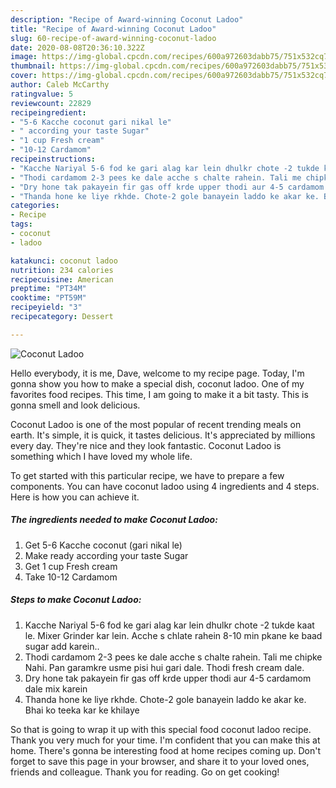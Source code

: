 ```yaml
---
description: "Recipe of Award-winning Coconut Ladoo"
title: "Recipe of Award-winning Coconut Ladoo"
slug: 60-recipe-of-award-winning-coconut-ladoo
date: 2020-08-08T20:36:10.322Z
image: https://img-global.cpcdn.com/recipes/600a972603dabb75/751x532cq70/coconut-ladoo-recipe-main-photo.jpg
thumbnail: https://img-global.cpcdn.com/recipes/600a972603dabb75/751x532cq70/coconut-ladoo-recipe-main-photo.jpg
cover: https://img-global.cpcdn.com/recipes/600a972603dabb75/751x532cq70/coconut-ladoo-recipe-main-photo.jpg
author: Caleb McCarthy
ratingvalue: 5
reviewcount: 22829
recipeingredient:
- "5-6 Kacche coconut gari nikal le"
- " according your taste Sugar"
- "1 cup Fresh cream"
- "10-12 Cardamom"
recipeinstructions:
- "Kacche Nariyal 5-6 fod ke gari alag kar lein dhulkr chote -2 tukde kaat le. Mixer Grinder kar lein. Acche s chlate rahein 8-10 min pkane ke baad sugar add karein.."
- "Thodi cardamom 2-3 pees ke dale acche s chalte rahein. Tali me chipke Nahi. Pan garamkre usme pisi hui gari dale. Thodi fresh cream dale."
- "Dry hone tak pakayein fir gas off krde upper thodi aur 4-5 cardamom dale mix karein"
- "Thanda hone ke liye rkhde. Chote-2 gole banayein laddo ke akar ke. Bhai ko teeka kar ke khilaye"
categories:
- Recipe
tags:
- coconut
- ladoo

katakunci: coconut ladoo 
nutrition: 234 calories
recipecuisine: American
preptime: "PT34M"
cooktime: "PT59M"
recipeyield: "3"
recipecategory: Dessert

---
```



![Coconut Ladoo](https://img-global.cpcdn.com/recipes/600a972603dabb75/751x532cq70/coconut-ladoo-recipe-main-photo.jpg)

Hello everybody, it is me, Dave, welcome to my recipe page. Today, I'm gonna show you how to make a special dish, coconut ladoo. One of my favorites food recipes. This time, I am going to make it a bit tasty. This is gonna smell and look delicious.



Coconut Ladoo is one of the most popular of recent trending meals on earth. It's simple, it is quick, it tastes delicious. It's appreciated by millions every day. They're nice and they look fantastic. Coconut Ladoo is something which I have loved my whole life.


To get started with this particular recipe, we have to prepare a few components. You can have coconut ladoo using 4 ingredients and 4 steps. Here is how you can achieve it.

<!--inarticleads1-->

##### The ingredients needed to make Coconut Ladoo:

1. Get 5-6 Kacche coconut (gari nikal le)
1. Make ready  according your taste Sugar
1. Get 1 cup Fresh cream
1. Take 10-12 Cardamom




<!--inarticleads2-->

##### Steps to make Coconut Ladoo:

1. Kacche Nariyal 5-6 fod ke gari alag kar lein dhulkr chote -2 tukde kaat le. Mixer Grinder kar lein. Acche s chlate rahein 8-10 min pkane ke baad sugar add karein..
1. Thodi cardamom 2-3 pees ke dale acche s chalte rahein. Tali me chipke Nahi. Pan garamkre usme pisi hui gari dale. Thodi fresh cream dale.
1. Dry hone tak pakayein fir gas off krde upper thodi aur 4-5 cardamom dale mix karein
1. Thanda hone ke liye rkhde. Chote-2 gole banayein laddo ke akar ke. Bhai ko teeka kar ke khilaye




So that is going to wrap it up with this special food coconut ladoo recipe. Thank you very much for your time. I'm confident that you can make this at home. There's gonna be interesting food at home recipes coming up. Don't forget to save this page in your browser, and share it to your loved ones, friends and colleague. Thank you for reading. Go on get cooking!
